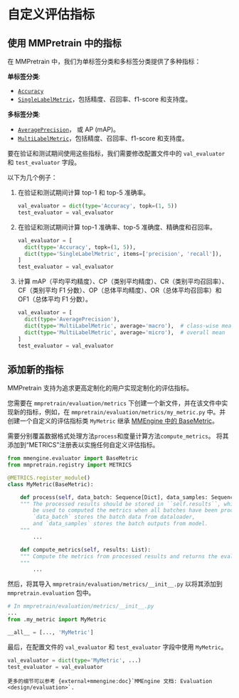 # 自定义评估指标

## 使用 MMPretrain 中的指标

在 MMPretrain 中，我们为单标签分类和多标签分类提供了多种指标：

**单标签分类**:

- [`Accuracy`](mmpretrain.evaluation.Accuracy)
- [`SingleLabelMetric`](mmpretrain.evaluation.SingleLabelMetric)，包括精度、召回率、f1-score 和支持度。

**多标签分类**:

- [`AveragePrecision`](mmpretrain.evaluation.AveragePrecision)， 或 AP (mAP)。
- [`MultiLabelMetric`](mmpretrain.evaluation.MultiLabelMetric)，包括精度、召回率、f1-score 和支持度。

要在验证和测试期间使用这些指标，我们需要修改配置文件中的 `val_evaluator` 和 `test_evaluator` 字段。

以下为几个例子：

1. 在验证和测试期间计算 top-1 和 top-5 准确率。

   ```python
   val_evaluator = dict(type='Accuracy', topk=(1, 5))
   test_evaluator = val_evaluator
   ```

2. 在验证和测试期间计算 top-1 准确率、top-5 准确度、精确度和召回率。

   ```python
   val_evaluator = [
     dict(type='Accuracy', topk=(1, 5)),
     dict(type='SingleLabelMetric', items=['precision', 'recall']),
   ]
   test_evaluator = val_evaluator
   ```

3. 计算 mAP（平均平均精度）、CP（类别平均精度）、CR（类别平均召回率）、CF（类别平均 F1 分数）、OP（总体平均精度）、OR（总体平均召回率）和 OF1（总体平均 F1 分数）。

   ```python
   val_evaluator = [
     dict(type='AveragePrecision'),
     dict(type='MultiLabelMetric', average='macro'),  # class-wise mean
     dict(type='MultiLabelMetric', average='micro'),  # overall mean
   ]
   test_evaluator = val_evaluator
   ```

## 添加新的指标

MMPretrain 支持为追求更高定制化的用户实现定制化的评估指标。

您需要在 `mmpretrain/evaluation/metrics` 下创建一个新文件，并在该文件中实现新的指标，例如，在 `mmpretrain/evaluation/metrics/my_metric.py` 中。并创建一个自定义的评估指标类 `MyMetric` 继承 [MMEngine 中的 BaseMetric](mmengine.evaluator.BaseMetric)。

需要分别覆盖数据格式处理方法`process`和度量计算方法`compute_metrics`。 将其添加到“METRICS”注册表以实施任何自定义评估指标。

```python
from mmengine.evaluator import BaseMetric
from mmpretrain.registry import METRICS

@METRICS.register_module()
class MyMetric(BaseMetric):

    def process(self, data_batch: Sequence[Dict], data_samples: Sequence[Dict]):
    """ The processed results should be stored in ``self.results``, which will
        be used to computed the metrics when all batches have been processed.
        `data_batch` stores the batch data from dataloader,
        and `data_samples` stores the batch outputs from model.
    """
        ...

    def compute_metrics(self, results: List):
    """ Compute the metrics from processed results and returns the evaluation results.
    """
        ...
```

然后，将其导入 `mmpretrain/evaluation/metrics/__init__.py` 以将其添加到 `mmpretrain.evaluation` 包中。

```python
# In mmpretrain/evaluation/metrics/__init__.py
...
from .my_metric import MyMetric

__all__ = [..., 'MyMetric']
```

最后，在配置文件的 `val_evaluator` 和 `test_evaluator` 字段中使用 `MyMetric`。

```python
val_evaluator = dict(type='MyMetric', ...)
test_evaluator = val_evaluator
```

```{note}
更多的细节可以参考 {external+mmengine:doc}`MMEngine 文档: Evaluation <design/evaluation>`.
```
